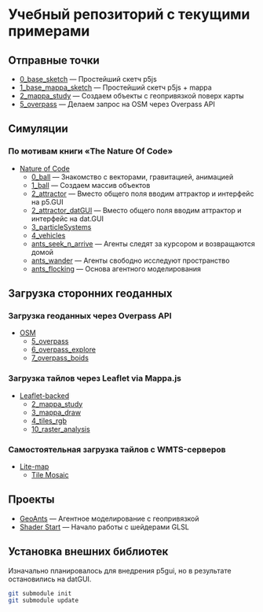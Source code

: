 # Учебный репозиторий с текущими примерами

## Отправные точки

- [0_base_sketch](./0_base_sketch) — Простейший скетч p5js
- [1_base_mappa_sketch](./1_base_mappa_sketch) — Простейший скетч p5js + mappa
- [2_mappa_study](./2_mappa_study) — Создаем объекты с геопривязкой поверх карты
- [5_overpass](./5_overpass) — Делаем запрос на OSM через Overpass API

## Симуляции

### По мотивам книги «The Nature Of Code»

- [Nature of Code](https://github.com/alexlipovka/23_masters/tree/main/natureofcode)
  - [0_ball](./natureofcode/0_ball) — Знакомство с векторами, гравитацией, анимацией
  - [1_ball](./natureofcode/1_ball) — Создаем массив объектов
  - [2_attractor](./natureofcode/2_attractor) — Вместо общего поля вводим аттрактор и интерфейс на p5.GUI
  - [2_attractor_datGUI](./natureofcode/2_attractor_datGUI) — Вместо общего поля вводим аттрактор и интерфейс на dat.GUI
  - [3_particleSystems](./natureofcode/3_particleSystems)
  - [4_vehicles](./natureofcode/4_vehicles)
  - [ants_seek_n_arrive](./ants_seek_n_arrive) — Агенты следят за курсором и возвращаются домой
  - [ants_wander](./ants_wander) — Агенты свободно исследуют пространство
  - [ants_flocking](./ants_flocking) — Основа агентного моделирования

## Загрузка сторонних геоданных

### Загрузка геоданных через Overpass API

- [OSM](https://github.com/alexlipovka/23_masters/tree/main/OSM)
  - [5_overpass](./OSM/5_overpass)
  - [6_overpass_explore](./OSM/6_overpass_explore)
  - [7_overpass_boids](./OSM/7_overpass_boids)

### Загрузка тайлов через Leaflet via Mappa.js

- [Leaflet-backed](https://github.com/alexlipovka/23_masters/tree/main/Leaflet-backed)
  - [2_mappa_study](./Leaflet-backed/2_mappa_study)
  - [3_mappa_draw](./Leaflet-backed/3_mappa_draw)
  - [4_tiles_rgb](./Leaflet-backed/4_tiles_rgb)
  - [10_raster_analysis](./Leaflet-backed/10_raster_analysis)

### Самостоятельная загрузка тайлов с WMTS-серверов

- [Lite-map](https://github.com/alexlipovka/23_masters/tree/main/lite-map)
  - [Tile Mosaic](./lite-map/custom_map)

## Проекты

- [GeoAnts](./urban_mobility/geoants/) — Агентное моделирование с геопривязкой
- [Shader Start](./shaders/0_shader_start/) — Начало работы с шейдерами GLSL

## Установка внешних библиотек

Изначально планировалось для внедрения p5gui, но в результате остановились на datGUI.

```bash
git submodule init
git submodule update
```